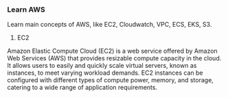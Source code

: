 ### Learn AWS

Learn main concepts of AWS, like EC2, Cloudwatch, VPC, ECS, EKS, S3.

1. EC2

Amazon Elastic Compute Cloud (EC2) is a web service offered by Amazon Web Services (AWS) that provides resizable compute capacity in the cloud. It allows users to easily and quickly scale virtual servers, known as instances, to meet varying workload demands. EC2 instances can be configured with different types of compute power, memory, and storage, catering to a wide range of application requirements.
